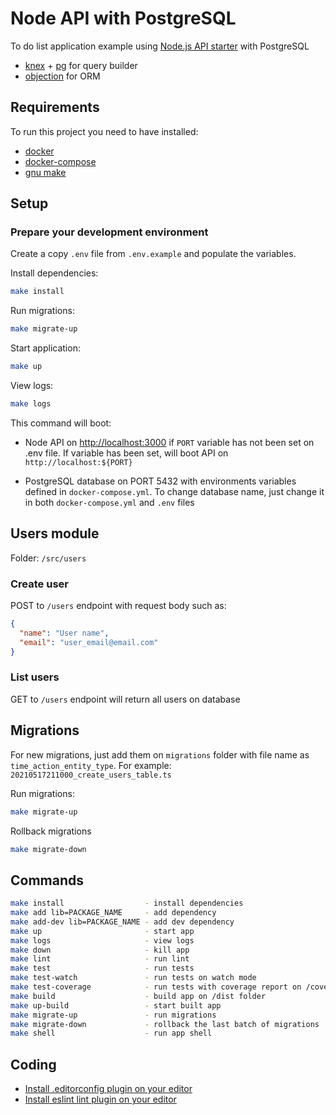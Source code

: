 # Node API with PostgreSQL

To do list application example using [Node.js API starter](https://github.com/lucaspalencia/node-api-starter) with PostgreSQL

- [knex](https://github.com/knex/knex#readme) + [pg](https://github.com/brianc/node-postgres) for query builder
- [objection](https://github.com/vincit/objection.js#readme) for ORM

## Requirements

To run this project you need to have installed:

- [docker](https://www.docker.com/)
- [docker-compose](https://docs.docker.com/compose/)
- [gnu make](https://www.gnu.org/software/make/)

## Setup

### Prepare your development environment

Create a copy `.env` file from `.env.example` and populate the variables.

Install dependencies:

```bash
make install
```

Run migrations:

```bash
make migrate-up
```

Start application:

```bash
make up
```

View logs:

```bash
make logs
```

This command will boot:
- Node API on [http://localhost:3000](http://localhost:3000) if `PORT` variable has not been set on .env file. If variable has been set, will boot API on `http://localhost:${PORT}`

- PostgreSQL database on PORT 5432 with environments variables defined in `docker-compose.yml`. To change database name, just change it in both `docker-compose.yml` and `.env` files

## Users module

Folder: ```/src/users```

### Create user

POST to `/users` endpoint with request body such as:
```json
{
  "name": "User name",
  "email": "user_email@email.com"
}
```

### List users

GET to `/users` endpoint will return all users on database

## Migrations

For new migrations, just add them on `migrations` folder with file name as `time_action_entity_type`. For example: `20210517211000_create_users_table.ts`

Run migrations:
```bash
make migrate-up
```

Rollback migrations
```bash
make migrate-down
```

## Commands

```bash
make install                  - install dependencies
make add lib=PACKAGE_NAME     - add dependency
make add-dev lib=PACKAGE_NAME - add dev dependency
make up                       - start app
make logs                     - view logs
make down                     - kill app
make lint                     - run lint
make test                     - run tests
make test-watch               - run tests on watch mode
make test-coverage            - run tests with coverage report on /coverage folder
make build                    - build app on /dist folder
make up-build                 - start built app
make migrate-up               - run migrations
make migrate-down             - rollback the last batch of migrations
make shell                    - run app shell
```

## Coding

- [Install .editorconfig plugin on your editor](http://editorconfig.org/#download)
- [Install eslint lint plugin on your editor](https://eslint.org/docs/user-guide/integrations)
